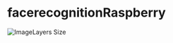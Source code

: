 # facerecognitionRaspberry


![ImageLayers Size](https://img.shields.io/imagelayers/image-size/_/ubuntu/latest.svg)
